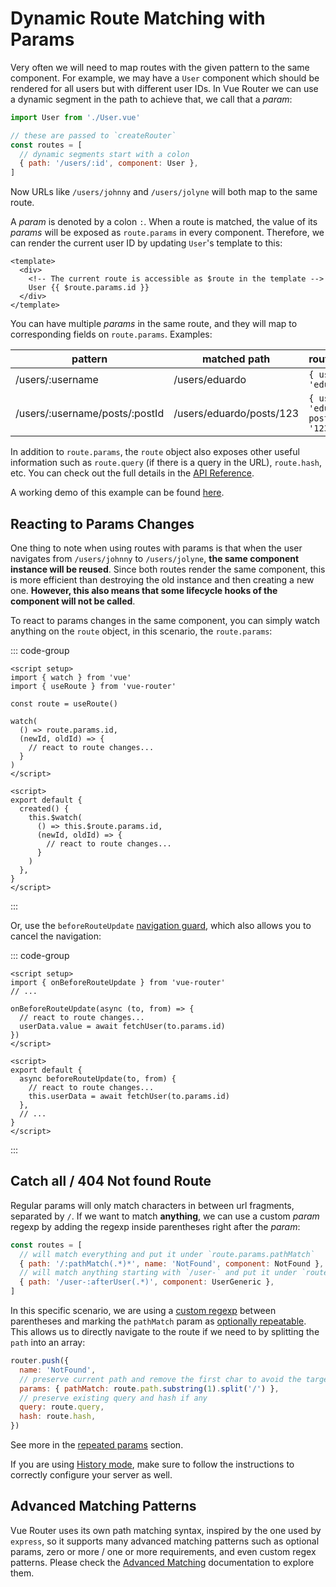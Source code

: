# Dynamic Route Matching with Params

<VueSchoolLink
  href="https://vueschool.io/lessons/dynamic-routes"
  title="Learn about dynamic route matching with params"
/>

Very often we will need to map routes with the given pattern to the same component. For example, we may have a `User` component which should be rendered for all users but with different user IDs. In Vue Router we can use a dynamic segment in the path to achieve that, we call that a _param_:

```js
import User from './User.vue'

// these are passed to `createRouter`
const routes = [
  // dynamic segments start with a colon
  { path: '/users/:id', component: User },
]
```

Now URLs like `/users/johnny` and `/users/jolyne` will both map to the same route.

A _param_ is denoted by a colon `:`. When a route is matched, the value of its _params_ will be exposed as `route.params` in every component. Therefore, we can render the current user ID by updating `User`'s template to this:

```vue
<template>
  <div>
    <!-- The current route is accessible as $route in the template -->
    User {{ $route.params.id }}
  </div>
</template>
```

You can have multiple _params_ in the same route, and they will map to corresponding fields on `route.params`. Examples:

| pattern                        | matched path             | route.params                             |
| ------------------------------ | ------------------------ | ---------------------------------------- |
| /users/:username               | /users/eduardo           | `{ username: 'eduardo' }`                |
| /users/:username/posts/:postId | /users/eduardo/posts/123 | `{ username: 'eduardo', postId: '123' }` |

In addition to `route.params`, the `route` object also exposes other useful information such as `route.query` (if there is a query in the URL), `route.hash`, etc. You can check out the full details in the [API Reference](../../api/#RouteLocationNormalized).

A working demo of this example can be found [here](https://codesandbox.io/s/route-params-vue-router-examples-mlb14?from-embed&initialpath=%2Fusers%2Feduardo%2Fposts%2F1).

<!-- <iframe
  src="https://codesandbox.io/embed//route-params-vue-router-examples-mlb14?fontsize=14&theme=light&view=preview&initialpath=%2Fusers%2Feduardo%2Fposts%2F1"
  style="width:100%; height:500px; border:0; border-radius: 4px; overflow:hidden;"
  title="Route Params example"
  allow="accelerometer; ambient-light-sensor; camera; encrypted-media; geolocation; gyroscope; hid; microphone; midi; payment; usb; vr; xr-spatial-tracking"
  sandbox="allow-forms allow-modals allow-popups allow-presentation allow-same-origin allow-scripts"
></iframe> -->

## Reacting to Params Changes

<VueSchoolLink
  href="https://vueschool.io/lessons/reacting-to-param-changes"
  title="Learn how to react to param changes"
/>

One thing to note when using routes with params is that when the user navigates from `/users/johnny` to `/users/jolyne`, **the same component instance will be reused**. Since both routes render the same component, this is more efficient than destroying the old instance and then creating a new one. **However, this also means that some lifecycle hooks of the component will not be called**.

To react to params changes in the same component, you can simply watch anything on the `route` object, in this scenario, the `route.params`:

::: code-group

```vue [Composition API]
<script setup>
import { watch } from 'vue'
import { useRoute } from 'vue-router'

const route = useRoute()

watch(
  () => route.params.id,
  (newId, oldId) => {
    // react to route changes...
  }
)
</script>
```

```vue [Options API]
<script>
export default {
  created() {
    this.$watch(
      () => this.$route.params.id,
      (newId, oldId) => {
        // react to route changes...
      }
    )
  },
}
</script>
```

:::

Or, use the `beforeRouteUpdate` [navigation guard](../advanced/navigation-guards.md), which also allows you to cancel the navigation:

::: code-group

```vue [Composition API]
<script setup>
import { onBeforeRouteUpdate } from 'vue-router'
// ...

onBeforeRouteUpdate(async (to, from) => {
  // react to route changes...
  userData.value = await fetchUser(to.params.id)
})
</script>
```

```vue [Options API]
<script>
export default {
  async beforeRouteUpdate(to, from) {
    // react to route changes...
    this.userData = await fetchUser(to.params.id)
  },
  // ...
}
</script>
```

:::

## Catch all / 404 Not found Route

<VueSchoolLink
  href="https://vueschool.io/lessons/404-not-found-page"
  title="Learn how to make a catch all/404 not found route"
/>

Regular params will only match characters in between url fragments, separated by `/`. If we want to match **anything**, we can use a custom _param_ regexp by adding the regexp inside parentheses right after the _param_:

```js
const routes = [
  // will match everything and put it under `route.params.pathMatch`
  { path: '/:pathMatch(.*)*', name: 'NotFound', component: NotFound },
  // will match anything starting with `/user-` and put it under `route.params.afterUser`
  { path: '/user-:afterUser(.*)', component: UserGeneric },
]
```

In this specific scenario, we are using a [custom regexp](./route-matching-syntax.md#custom-regexp-in-params) between parentheses and marking the `pathMatch` param as [optionally repeatable](./route-matching-syntax.md#optional-parameters). This allows us to directly navigate to the route if we need to by splitting the `path` into an array:

```js
router.push({
  name: 'NotFound',
  // preserve current path and remove the first char to avoid the target URL starting with `//`
  params: { pathMatch: route.path.substring(1).split('/') },
  // preserve existing query and hash if any
  query: route.query,
  hash: route.hash,
})
```

See more in the [repeated params](./route-matching-syntax.md#Repeatable-params) section.

If you are using [History mode](./history-mode.md), make sure to follow the instructions to correctly configure your server as well.

<RuleKitLink />

## Advanced Matching Patterns

Vue Router uses its own path matching syntax, inspired by the one used by `express`, so it supports many advanced matching patterns such as optional params, zero or more / one or more requirements, and even custom regex patterns. Please check the [Advanced Matching](./route-matching-syntax.md) documentation to explore them.
